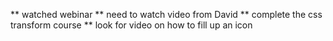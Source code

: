 ** watched webinar
** need to watch video from David
** complete the css transform course
** look for video on how to fill up an icon 
